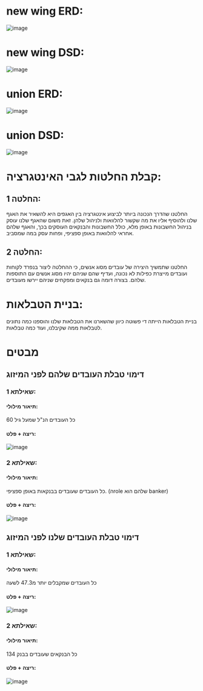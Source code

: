 # new wing ERD:
![image](https://github.com/yybs9876/DBProject_215204348_215702473/blob/68f74625a1f9c807eff8a6b0edd202a210e61b9d/%D7%A9%D7%9C%D7%91%20%D7%93/%D7%AA%D7%9E%D7%95%D7%A0%D7%95%D7%AA/newWingERD.jpeg)

# new wing DSD:
![image](https://github.com/yybs9876/DBProject_215204348_215702473/blob/68f74625a1f9c807eff8a6b0edd202a210e61b9d/%D7%A9%D7%9C%D7%91%20%D7%93/%D7%AA%D7%9E%D7%95%D7%A0%D7%95%D7%AA/newWingDSD.jpeg)

# union ERD:
![image](https://github.com/yybs9876/DBProject_215204348_215702473/blob/68f74625a1f9c807eff8a6b0edd202a210e61b9d/%D7%A9%D7%9C%D7%91%20%D7%93/%D7%AA%D7%9E%D7%95%D7%A0%D7%95%D7%AA/unionERD.jpeg)

# union DSD:
![image](https://github.com/yybs9876/DBProject_215204348_215702473/blob/68f74625a1f9c807eff8a6b0edd202a210e61b9d/%D7%A9%D7%9C%D7%91%20%D7%93/%D7%AA%D7%9E%D7%95%D7%A0%D7%95%D7%AA/unionDSD.jpeg)

# קבלת החלטות לגבי האינטגרציה:
## החלטה 1:
החלטנו שהדרך הנכונה ביותר לביצוע אינטגרציה בין האגפים היא להשאיר את האגף שלנו ולהוסיף אליו את מה שקשור להלוואות ולניהול שלהן. זאת משום שהאגף שלנו עוסק בניהול החשבונות באופן מלא, כולל החשבונות והבנקאים העוסקים בכך, והאגף שלהם אחראי להלוואות באופן ספציפי, ופחות עסק במה שמסביב.
## החלטה 2:
החלטנו שתמשיך היצירה של עובדים מסוג אנשים, כי ההחלטה ליצור בנפרד לקוחות ועובדים מייצרת כפילות לא נכונה, ועדיף שהם שניהם יהיו מסוג אנשים עם התוספות שלהם. בצורה דומה גם בנקאים ומפקחים שניהם יירשו מעובדים.
# בניית הטבלאות:
בניית הטבלאות הייתה די פשוטה כיוון שהשארנו את הטבלאות שלנו והוספנו כמה נתונים לטבלאות ממה שקיבלנו, ועוד כמה טבלאות.
# מבטים
## דימוי טבלת העובדים שלהם לפני המיזוג
### שאילתא 1:
#### תיאור מילולי:
כל העובדים הנ"ל שמעל גיל 60
#### ריצה + פלט:
![image](https://github.com/yybs9876/DBProject_215204348_215702473/blob/68f74625a1f9c807eff8a6b0edd202a210e61b9d/%D7%A9%D7%9C%D7%91%20%D7%93/%D7%AA%D7%9E%D7%95%D7%A0%D7%95%D7%AA/WhatsApp%20Image%202024-07-15%20at%2023.10.09.jpeg)
### שאילתא 2:
#### תיאור מילולי:
כל העובדים שעובדים בבנקאות באופן ספציפי. (הrole שלהם הוא banker)
#### ריצה + פלט:
![image](https://github.com/yybs9876/DBProject_215204348_215702473/blob/68f74625a1f9c807eff8a6b0edd202a210e61b9d/%D7%A9%D7%9C%D7%91%20%D7%93/%D7%AA%D7%9E%D7%95%D7%A0%D7%95%D7%AA/WhatsApp%20Image%202024-07-15%20at%2023.10.27.jpeg)
## דימוי טבלת העובדים שלנו לפני המיזוג
### שאילתא 1:
#### תיאור מילולי:
כל העובדים שמקבלים יותר מ47.3 לשעה
#### ריצה + פלט:
![image](https://github.com/yybs9876/DBProject_215204348_215702473/blob/68f74625a1f9c807eff8a6b0edd202a210e61b9d/%D7%A9%D7%9C%D7%91%20%D7%93/%D7%AA%D7%9E%D7%95%D7%A0%D7%95%D7%AA/WhatsApp%20Image%202024-07-15%20at%2023.10.41.jpeg)
### שאילתא 2:
#### תיאור מילולי:
כל הבנקאים שעובדים בבנק 134
#### ריצה + פלט:
![image](https://github.com/yybs9876/DBProject_215204348_215702473/blob/68f74625a1f9c807eff8a6b0edd202a210e61b9d/%D7%A9%D7%9C%D7%91%20%D7%93/%D7%AA%D7%9E%D7%95%D7%A0%D7%95%D7%AA/WhatsApp%20Image%202024-07-15%20at%2023.11.04.jpeg)
